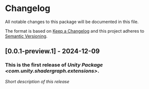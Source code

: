 # Changelog
All notable changes to this package will be documented in this file.

The format is based on [Keep a Changelog](http://keepachangelog.com/en/1.0.0/)
and this project adheres to [Semantic Versioning](http://semver.org/spec/v2.0.0.html).

## [0.0.1-preview.1] - 2024-12-09

### This is the first release of *Unity Package <com.unity.shadergraph.extensions>*.

*Short description of this release*